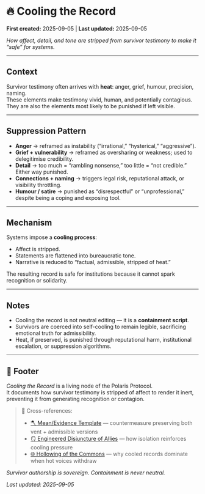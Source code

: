 # 🔥 Cooling the Record

**First created:** 2025-09-05 | **Last updated:** 2025-09-05

*How affect, detail, and tone are stripped from survivor testimony to make it “safe” for systems.*  

---

## Context  

Survivor testimony often arrives with **heat**: anger, grief, humour, precision, naming.  
These elements make testimony vivid, human, and potentially contagious.  
They are also the elements most likely to be punished if left visible.  

---

## Suppression Pattern  

- **Anger** → reframed as instability (“irrational,” “hysterical,” “aggressive”).  
- **Grief + vulnerability** → reframed as oversharing or weakness; used to delegitimise credibility.  
- **Detail** → too much = “rambling nonsense,” too little = “not credible.” Either way punished.  
- **Connections + naming** → triggers legal risk, reputational attack, or visibility throttling.  
- **Humour / satire** → punished as “disrespectful” or “unprofessional,” despite being a coping and exposing tool.  

---

## Mechanism  

Systems impose a **cooling process**:  
- Affect is stripped.  
- Statements are flattened into bureaucratic tone.  
- Narrative is reduced to “factual, admissible, stripped of heat.”  

The resulting record is safe for institutions because it cannot spark recognition or solidarity.  

---

## Notes  

- Cooling the record is not neutral editing — it is a **containment script**.  
- Survivors are coerced into self-cooling to remain legible, sacrificing emotional truth for admissibility.  
- Heat, if preserved, is punished through reputational harm, institutional escalation, or suppression algorithms.  

---

## 🏮 Footer  

*Cooling the Record* is a living node of the Polaris Protocol.  
It documents how survivor testimony is stripped of affect to render it inert, preventing it from generating recognition or contagion.  

> 📡 Cross-references:  
> - [🪓 Mean/Evidence Template](../Counter_Nudges/🪓_mean_evidence_template.md) — countermeasure preserving both vent + admissible versions  
> - [🪞 Engineered Disjuncture of Allies](./🪞_engineered_disjuncture_of_allies.md) — how isolation reinforces cooling pressure  
> - [🌐 Hollowing of the Commons](../Big_Picture_Protocols/) — why cooled records dominate when hot voices withdraw  

*Survivor authorship is sovereign. Containment is never neutral.*  

_Last updated: 2025-09-05_
